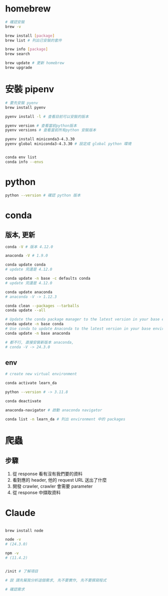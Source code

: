 # homebrew

```sh
# 確認安裝
brew -v

brew install [package]
brew list # 列出已安裝的套件

brew info [package]
brew search

brew update # 更新 homebrew
brew upgrade
```

# 安裝 pipenv

```sh
# 要先安裝 pyenv
brew install pyenv

pyenv install -l # 查看目前可以安裝的版本

pyenv version # 查看當前python版本
pyenv versions # 查看當前所有python 安裝版本

pyenv install miniconda3-4.3.30 
pyenv global miniconda3-4.3.30 # 設定成 global python 環境


conda env list
conda info --envs
```

# python 

```sh
python --version # 確認 python 版本

```

# conda

## 版本, 更新

```sh
conda -V # 版本 4.12.0

anaconda -V # 1.9.0

conda update conda 
# update 完還是 4.12.0

conda update -n base -c defaults conda
# update 完還是 4.12.0

conda update anaconda
# anaconda -V -> 1.12.3

conda clean --packages --tarballs
conda update --all

# Update the conda package manager to the latest version in your base environment
conda update -n base conda
# Use conda to update Anaconda to the latest version in your base environment
conda update -n base anaconda

# 都不行, 直接安裝新版本 anaconda, 
# conda -V -> 24.3.0

```
## env

```sh
# create new virtual environment

conda activate learn_da

python --version # -> 3.11.8

conda deactivate 

anaconda-navigator # 啟動 anaconda navigator

conda list -n learn_da # 列出 environment 中的 packages
```

# 爬蟲

## 步驟

1. 從 response 看有沒有我們要的資料
2. 看對應的 header, 他的 request URL 送出了什麼
3. 開發 crawler, crawler 會需要 parameter
4. 從 response 中擷取資料

# Claude

```sh

brew install node

node -v 
# (24.3.0)

npm -v 
# (11.4.2) 

```

```sh

/init # 了解項目

# 説 請先幫我分析這個需求, 先不要實作, 先不要撰寫程式

# 確認需求



```